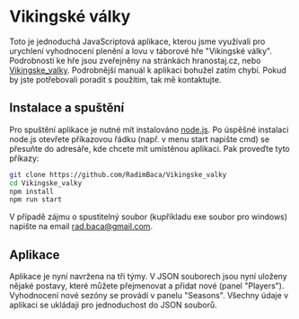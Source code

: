# Vikingské války
Toto je jednoduchá JavaScriptová aplikace, kterou jsme využívali pro urychlení vyhodnocení plenění a lovu v táborové hře "Vikingské války". Podrobnosti ke hře jsou zveřejněny na stránkách hranostaj.cz, nebo [Vikingske_valky]. Podrobnější manuál k aplikaci bohužel zatím chybí. Pokud by jste potřebovali poradit s použitím, tak mě kontaktujte.

## Instalace a spuštění

Pro spuštění aplikace je nutné mít instalováno [node.js]. Po úspěšné instalaci node.js otevřete příkazovou řádku (např. v menu start napište cmd) se přesuňte do adresáře, kde chcete mít umístěnou aplikaci. Pak proveďte tyto příkazy:

```sh
git clone https://github.com/RadimBaca/Vikingske_valky
cd Vikingske_valky
npm install
npm run start
```

V případě zájmu o spustitelný soubor (kupříkladu exe soubor pro windows) napište na email rad.baca@gmail.com.

## Aplikace

Aplikace je nyní navržena na tři týmy. V JSON souborech jsou nyní uloženy nějaké postavy, které můžete přejmenovat a přidat nové (panel "Players"). Vyhodnocení nové sezóny se provádí v panelu "Seasons". Všechny údaje v aplikaci se ukládaji pro jednoduchost do JSON souborů.


[node.js]: <http://nodejs.org>
[Vikingske_valky]: <https://docs.google.com/document/d/1b9AThWP3h9tVdmllAJ6mhCp97xHbVmWlqpIug5AFMhs/edit?usp=sharing>
